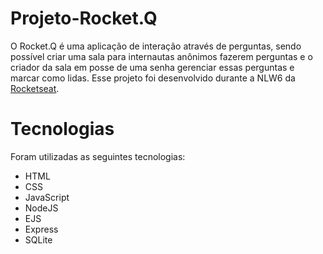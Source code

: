 # Projeto-Rocket.Q

O Rocket.Q é uma aplicação de interação através de perguntas, sendo possível criar uma sala para internautas anônimos fazerem perguntas e o criador da sala em posse de uma senha gerenciar essas perguntas e marcar como lidas. Esse projeto foi desenvolvido durante a NLW6 da [Rocketseat](https://rocketseat.com.br/).

# Tecnologias
Foram utilizadas as seguintes tecnologias:
- HTML
- CSS
- JavaScript
- NodeJS
- EJS
- Express
- SQLite
